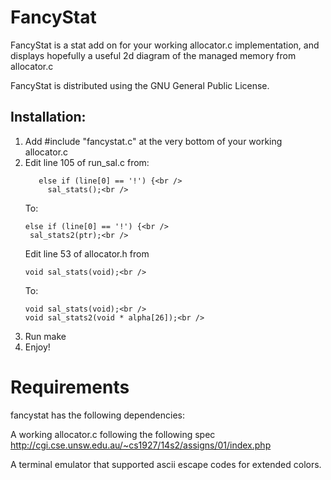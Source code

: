 FancyStat
=========

FancyStat is a stat add on for your working allocator.c implementation,
and displays hopefully a useful 2d diagram of the managed memory from
allocator.c

FancyStat is distributed using the GNU General Public License. 


Installation:
-------------

1. Add #include "fancystat.c" at the very bottom of your working allocator.c
2. Edit line 105 of run_sal.c from: <br />
	```
       else if (line[0] == '!') {<br />
         sal_stats();<br />
	```   
	To:<br />
	```
	else if (line[0] == '!') {<br />
	 sal_stats2(ptr);<br />
	```
   Edit line 53 of allocator.h from<br />
	```
	void sal_stats(void);<br />
	```
   To:<br />
	```
	void sal_stats(void);<br />
	void sal_stats2(void * alpha[26]);<br />
	```
4. Run make
5. Enjoy!



Requirements
============
fancystat has the following dependencies:

A working allocator.c following the following spec
http://cgi.cse.unsw.edu.au/~cs1927/14s2/assigns/01/index.php

A terminal emulator that supported ascii escape codes for extended colors.
